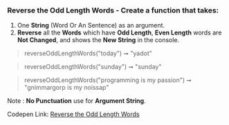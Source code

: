 ### Reverse the Odd Length Words - Create a function that takes: 

1. One **String** (Word Or An Sentence) as an argument. 
1. **Reverse** all the **Words** which have **Odd Length**, **Even Length** words are **Not Changed**, and shows the **New String** in the console.

> reverseOddLengthWords("today") ➞ "yadot"

> reverseOddLengthWords("sunday") ➞ "sunday"

> reverseOddLengthWords("programming is my passion") ➞ "gnimmargorp is my noissap"

Note : **No Punctuation** use for **Argument String**.

Codepen Link: [Reverse the Odd Length Words](https://codepen.io/naveencoder/pen/zYOoBpb?editors=0012)